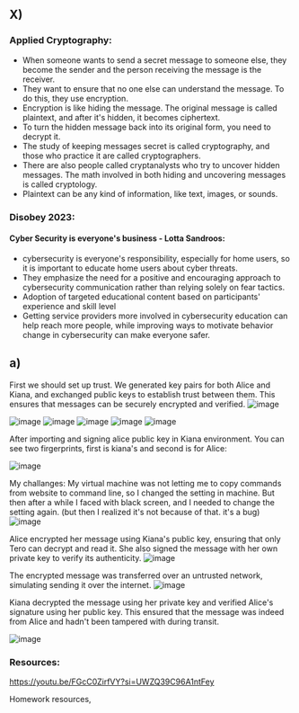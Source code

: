## X)

### Applied Cryptography:

- When someone wants to send a secret message to someone else, they become the sender and the person receiving the message is the receiver.
- They want to ensure that no one else can understand the message. To do this, they use encryption.
- Encryption is like hiding the message. The original message is called plaintext, and after it's hidden, it becomes ciphertext.
- To turn the hidden message back into its original form, you need to decrypt it.
- The study of keeping messages secret is called cryptography, and those who practice it are called cryptographers.
- There are also people called cryptanalysts who try to uncover hidden messages. The math involved in both hiding and uncovering messages is called cryptology.
- Plaintext can be any kind of information, like text, images, or sounds.
  

### Disobey 2023:
#### Cyber Security is everyone's business - Lotta Sandroos:

- cybersecurity is everyone's responsibility, especially for home users, so  it is important to educate home users about cyber threats.
- They emphasize the need for a positive and encouraging approach to cybersecurity communication rather than relying solely on fear tactics.
- Adoption of targeted educational content based on participants' experience and skill level
- Getting service providers more involved in cybersecurity education can help reach more people, while improving ways to motivate behavior change in cybersecurity can make everyone safer.

## a)
First we should set up trust. We generated key pairs for both Alice and Kiana, and exchanged public keys to establish trust between them. This ensures that messages can be securely encrypted and verified.
![image](https://github.com/KianaMo/Information-security-HW/assets/103313085/a6e0132e-00d3-4307-b3c6-ae210fadc547)

![image](https://github.com/KianaMo/Information-security-HW/assets/103313085/fdabf92a-7968-4117-9482-bc9290e66d73)
![image](https://github.com/KianaMo/Information-security-HW/assets/103313085/8b08f937-5e4a-4ddf-a421-bb8816ee8a39)
![image](https://github.com/KianaMo/Information-security-HW/assets/103313085/31755fb6-31e9-4de4-aba4-32fc28493b51)
![image](https://github.com/KianaMo/Information-security-HW/assets/103313085/72761142-7776-45d8-a340-c07c92ec286e)
![image](https://github.com/KianaMo/Information-security-HW/assets/103313085/094fc600-7a75-493c-9047-28d5ac8b8c80)


After importing and signing alice public key in Kiana environment. You can see two firgerprints, first is kiana's and second is for Alice:

![image](https://github.com/KianaMo/Information-security-HW/assets/103313085/5510e8a8-3aa1-4842-84a1-14aee2feada1)

My challanges: My virtual machine was not letting me to copy commands from website to command line, so I changed the setting in machine. But then after a while I faced with black screen, 
and I needed to change the setting again. (but then I realized it's not because of that. it's a bug)
![image](https://github.com/KianaMo/Information-security-HW/assets/103313085/d2571a64-6893-433b-8ab8-833288602021)

Alice encrypted her message using Kiana's public key, ensuring that only Tero can decrypt and read it. She also signed the message with her own private key to verify its authenticity.
![image](https://github.com/KianaMo/Information-security-HW/assets/103313085/c438f256-08ec-497b-a065-464d705dd142)

The encrypted message was transferred over an untrusted network, simulating sending it over the internet.
![image](https://github.com/KianaMo/Information-security-HW/assets/103313085/9f9b4bbb-52bf-4465-bf47-32d687c561a3)

Kiana decrypted the message using her private key and verified Alice's signature using her public key. This ensured that the message was indeed from Alice and hadn't been tampered with during transit.

![image](https://github.com/KianaMo/Information-security-HW/assets/103313085/9bb2d31d-0f6b-40a9-8d1e-9ac5f04521fe)





  ### Resources:
  https://youtu.be/FGcC0ZirfVY?si=UWZQ39C96A1ntFey
  
  Homework resources,
  
  

